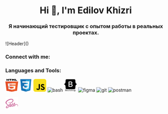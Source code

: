 <h1 align="center">Hi 👋, I'm Edilov Khizri</h1>
<h3 align="center">Я начинающий тестировщик с опытом работы в реальных проектах.</h3>
![Header]()
<h3 align="left">Connect with me:</h3>
<p align="left">
</p>

<h3 align="left">Languages and Tools:</h3>
<p align="left"><img src="https://github.com/EdilovWork/edilovwork/blob/main/assets/icon/html.svg" alt="html5" width="40" height="40"/>
<img src="https://github.com/EdilovWork/edilovwork/blob/main/assets/icon/css3.svg" alt="css3" width="40" height="40"/>

<img src="https://github.com/EdilovWork/edilovwork/blob/main/assets/icon/javascript.svg" alt="js" width="40" height="40"/>


<img src="https://www.vectorlogo.zone/logos/gnu_bash/gnu_bash-icon.svg" alt="bash" width="40" height="40"/>


<img src="https://raw.githubusercontent.com/devicons/devicon/master/icons/bootstrap/bootstrap-plain-wordmark.svg" alt="bootstrap" width="40" height="40"/>



<img src="https://www.vectorlogo.zone/logos/figma/figma-icon.svg" alt="figma" width="40" height="40"/>

<img src="https://www.vectorlogo.zone/logos/git-scm/git-scm-icon.svg" alt="git" width="40" height="40"/>

<img src="https://www.vectorlogo.zone/logos/getpostman/getpostman-icon.svg" alt="postman" width="40" height="40"/>

<img src="https://raw.githubusercontent.com/devicons/devicon/master/icons/sass/sass-original.svg" alt="sass" width="40" height="40"/></p>
